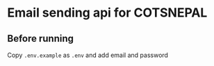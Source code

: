 # Email sending api for COTSNEPAL

## Before running

Copy `.env.example` as `.env` and add email and password